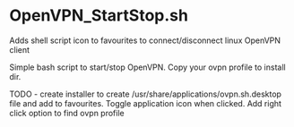 # OpenVPN_StartStop.sh
Adds shell script icon to favourites to connect/disconnect linux OpenVPN client 

Simple bash script to start/stop OpenVPN. 
Copy your ovpn profile to install dir.

TODO - create installer to create /usr/share/applications/ovpn.sh.desktop file and add to favourites. 
Toggle application icon when clicked. Add right click option to find ovpn profile
